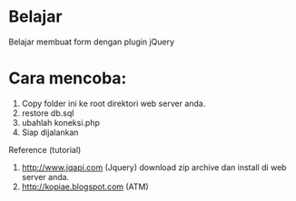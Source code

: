 Belajar
=======

Belajar membuat form dengan plugin jQuery

Cara mencoba:
=======

1. Copy folder ini ke root direktori web server anda.
2. restore db.sql
3. ubahlah koneksi.php
4. Siap dijalankan

Reference (tutorial)
1. http://www.jqapi.com  	(Jquery) 
	download zip archive dan install di web server anda.
2. http://kopiae.blogspot.com (ATM)
